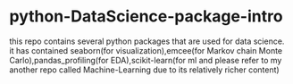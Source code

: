 # python-DataScience-package-intro
this repo contains several python packages that are used for data science. it has contained seaborn(for visualization),emcee(for Markov chain Monte Carlo),pandas_profiling(for EDA),scikit-learn(for ml and please refer to my another repo called Machine-Learning due to its relatively richer content)
